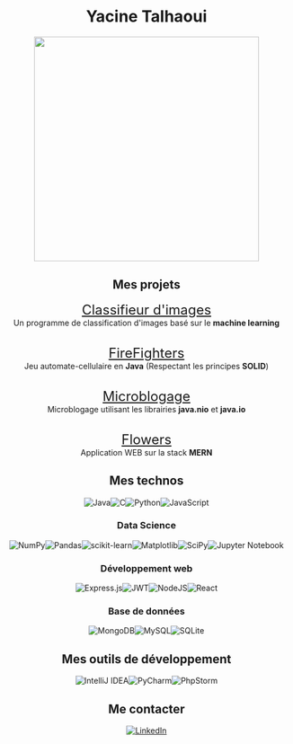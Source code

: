 <div align="center">
<div align="center">
  <h1>Yacine Talhaoui</h1>
  
  <img src="https://media0.giphy.com/media/X4M6homF66qFq/giphy.gif?cid=6c09b952049f8e88901065a7f4dea55694ea4c2fd86a391a&ep=v1_internal_gifs_gifId&rid=giphy.gif&ct=g" width="400">
</div>

## Mes projets

<span style="font-size: 24px"><a href="https://github.com/ycncy/ImageClassifier">Classifieur d'images</a></span>
<br>
Un programme de classification d'images basé sur le **machine learning**
<br><br>

<span style="font-size: 24px"><a href="https://github.com/ycncy/FireFighters">FireFighters</a></span>
<br>
Jeu automate-cellulaire en **Java** (Respectant les principes **SOLID**)
<br><br>

<span style="font-size: 24px"><a href="https://github.com/ycncy/Microblogage">Microblogage</a></span>
<br>
Microblogage utilisant les librairies **java.nio** et **java.io**
<br><br>

<span style="font-size: 24px"><a href="https://github.com/ycncy/flowers">Flowers</a></span>
<br>
Application WEB sur la stack **MERN**

## Mes technos

![Java](https://img.shields.io/badge/java-%23ED8B00.svg?style=for-the-badge&logo=openjdk&logoColor=white)![C](https://img.shields.io/badge/c-%2300599C.svg?style=for-the-badge&logo=c&logoColor=white)![Python](https://img.shields.io/badge/python-3670A0?style=for-the-badge&logo=python&logoColor=ffdd54)![JavaScript](https://img.shields.io/badge/javascript-%23323330.svg?style=for-the-badge&logo=javascript&logoColor=%23F7DF1E)

### Data Science

![NumPy](https://img.shields.io/badge/numpy-%23013243.svg?style=for-the-badge&logo=numpy&logoColor=white)![Pandas](https://img.shields.io/badge/pandas-%23150458.svg?style=for-the-badge&logo=pandas&logoColor=white)![scikit-learn](https://img.shields.io/badge/scikit--learn-%23F7931E.svg?style=for-the-badge&logo=scikit-learn&logoColor=white)![Matplotlib](https://img.shields.io/badge/Matplotlib-%23ffffff.svg?style=for-the-badge&logo=Matplotlib&logoColor=black)![SciPy](https://img.shields.io/badge/SciPy-%230C55A5.svg?style=for-the-badge&logo=scipy&logoColor=%white)![Jupyter Notebook](https://img.shields.io/badge/jupyter-%23FA0F00.svg?style=for-the-badge&logo=jupyter&logoColor=white)

### Développement web

![Express.js](https://img.shields.io/badge/express.js-%23404d59.svg?style=for-the-badge&logo=express&logoColor=%2361DAFB)![JWT](https://img.shields.io/badge/JWT-black?style=for-the-badge&logo=JSON%20web%20tokens)![NodeJS](https://img.shields.io/badge/node.js-6DA55F?style=for-the-badge&logo=node.js&logoColor=white)![React](https://img.shields.io/badge/react-%2320232a.svg?style=for-the-badge&logo=react&logoColor=%2361DAFB)

### Base de données

![MongoDB](https://img.shields.io/badge/MongoDB-%234ea94b.svg?style=for-the-badge&logo=mongodb&logoColor=white)![MySQL](https://img.shields.io/badge/mysql-%2300f.svg?style=for-the-badge&logo=mysql&logoColor=white)![SQLite](https://img.shields.io/badge/sqlite-%2307405e.svg?style=for-the-badge&logo=sqlite&logoColor=white)

## Mes outils de développement

![IntelliJ IDEA](https://img.shields.io/badge/IntelliJIDEA-000000.svg?style=for-the-badge&logo=intellij-idea&logoColor=white)![PyCharm](https://img.shields.io/badge/pycharm-143?style=for-the-badge&logo=pycharm&logoColor=black&color=black&labelColor=green)![PhpStorm](https://img.shields.io/badge/phpstorm-143?style=for-the-badge&logo=phpstorm&logoColor=black&color=black&labelColor=darkorchid)

## Me contacter

[![LinkedIn](https://img.shields.io/badge/linkedin-%230077B5.svg?style=for-the-badge&logo=linkedin&logoColor=white)](https://www.linkedin.com/in/yacine-talhaoui-3b8bba241/)

</div>
